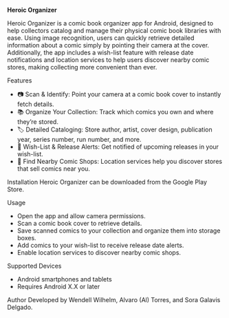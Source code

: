 **Heroic Organizer**

Heroic Organizer is a comic book organizer app for Android, designed to help collectors catalog and manage their physical comic book libraries with ease. Using image recognition, users can quickly retrieve detailed information about a comic simply by pointing their camera at the cover.
Additionally, the app includes a wish-list feature with release date notifications and location services to help users discover nearby comic stores, making collecting more convenient than ever.

Features
- 📷 Scan & Identify: Point your camera at a comic book cover to instantly fetch details.
- 📚 Organize Your Collection: Track which comics you own and where they’re stored.
- 🏷️ Detailed Cataloging: Store author, artist, cover design, publication year, series number, run number, and more.
- 📅 Wish-List & Release Alerts: Get notified of upcoming releases in your wish-list.
- 🏪 Find Nearby Comic Shops: Location services help you discover stores that sell comics near you.

Installation
Heroic Organizer can be downloaded from the Google Play Store.

Usage
- Open the app and allow camera permissions.
- Scan a comic book cover to retrieve details.
- Save scanned comics to your collection and organize them into storage boxes.
- Add comics to your wish-list to receive release date alerts.
- Enable location services to discover nearby comic shops.

Supported Devices
- Android smartphones and tablets
- Requires Android X.X or later

Author
Developed by Wendell Wilhelm, Alvaro (Al) Torres, and Sora Galavis Delgado.
